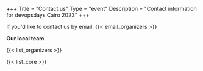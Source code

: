 +++
Title = "Contact us"
Type = "event"
Description = "Contact information for devopsdays Cairo 2023"
+++

If you'd like to contact us by email: {{< email_organizers >}}

**Our local team**

{{< list_organizers >}}


{{< list_core >}}
